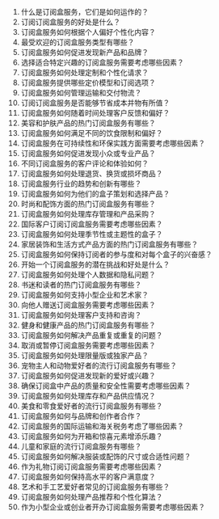 1. 什么是订阅盒服务，它们是如何运作的？
2. 订阅订阅盒服务的好处是什么？
3. 订阅盒服务如何根据个人偏好个性化内容？
4. 最受欢迎的订阅盒服务类型有哪些？
5. 订阅盒服务如何促进发现新产品和品牌？
6. 选择适合特定兴趣的订阅盒服务需要考虑哪些因素？
7. 订阅盒服务如何处理定制和个性化请求？
8. 订阅盒服务提供哪些定价模型和订阅选项？
9. 订阅盒服务如何管理运输和交付物流？
10. 订阅订阅盒服务是否能够节省成本并物有所值？
11. 订阅盒服务如何随着时间处理客户反馈和偏好？
12. 美容和护肤产品的热门订阅盒服务有哪些？
13. 订阅盒服务如何满足不同的饮食限制和偏好？
14. 订阅盒服务在可持续性和环保实践方面需要考虑哪些因素？
15. 订阅盒服务如何促进发现小众或专业产品？
16. 不同订阅盒服务的客户评论和体验如何？
17. 订阅盒服务如何处理退货、换货或损坏商品？
18. 订阅盒服务行业的趋势和创新有哪些？
19. 订阅盒服务如何为他们的盒子策划和选择产品？
20. 时尚和配饰方面的热门订阅盒服务有哪些？
21. 订阅盒服务如何处理库存管理和产品采购？
22. 国际客户订阅订阅盒服务需要考虑哪些因素？
23. 订阅盒服务如何处理季节性或主题性的盒子？
24. 家居装饰和生活方式产品方面的热门订阅盒服务有哪些？
25. 订阅盒服务如何保持订阅者的参与度和对每个盒子的兴奋感？
26. 开始一个订阅盒服务的潜在挑战和好处是什么？
27. 订阅盒服务如何处理个人数据和隐私问题？
28. 书迷和读者的热门订阅盒服务有哪些？
29. 订阅盒服务如何支持小型企业和艺术家？
30. 向他人赠送订阅盒服务需要考虑哪些因素？
31. 订阅盒服务如何处理客户支持和咨询？
32. 健身和健康产品的热门订阅盒服务有哪些？
33. 订阅盒服务如何解决产品重复或重复的问题？
34. 取消或暂停订阅盒服务需要考虑哪些因素？
35. 订阅盒服务如何处理限量版或独家产品？
36. 宠物主人和动物爱好者的流行订阅盒服务有哪些？
37. 订阅盒服务如何促进发现新的爱好或兴趣？
38. 确保订阅盒中产品的质量和安全性需要考虑哪些因素？
39. 订阅盒服务如何处理库存和产品供应情况？
40. 美食和零食爱好者的流行订阅盒服务有哪些？
41. 订阅盒服务如何与品牌和创作者合作？
42. 订阅盒服务的国际运输和海关税务考虑了哪些因素？
43. 订阅盒服务如何为开箱和惊喜元素增添乐趣？
44. 儿童和家庭的流行订阅盒服务有哪些？
45. 订阅盒服务如何解决服装或配饰的尺寸或合适性问题？
46. 作为礼物订阅订阅盒服务需要考虑哪些因素？
47. 订阅盒服务如何保持高水平的客户满意度？
48. 艺术和手工艺爱好者常见的订阅盒服务有哪些？
49. 订阅盒服务如何处理产品推荐和个性化算法？
50. 作为小型企业或创业者开办订阅盒服务需要考虑哪些因素？
